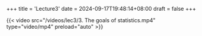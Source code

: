+++
title = 'Lecture3'
date = 2024-09-17T19:48:14+08:00
draft = false
+++

{{< video src="/videos/lec3/3. The goals of statistics.mp4" type="video/mp4" preload="auto" >}}
